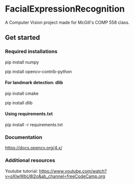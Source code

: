 # FacialExpressionRecognition
A Computer Vision project made for McGill's COMP 558 class. 

## Get started

### Required installations

pip install numpy

pip install opencv-contrib-python

#### For landmark detection: dlib

pip install cmake

pip install dlib

#### Using requirements.txt
pip install -r requirements.txt

### Documentation

https://docs.opencv.org/4.x/

### Additional resources

Youtube tutorial: https://www.youtube.com/watch?v=oXlwWbU8l2o&ab_channel=freeCodeCamp.org